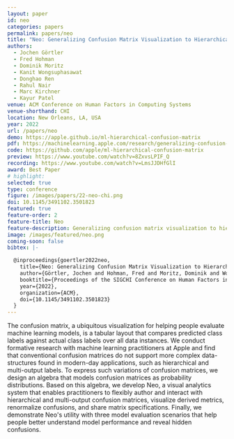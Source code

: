 ```yaml
---
layout: paper
id: neo
categories: papers
permalink: papers/neo
title: "Neo: Generalizing Confusion Matrix Visualization to Hierarchical and Multi-Output Labels"
authors: 
  - Jochen Görtler
  - Fred Hohman
  - Dominik Moritz
  - Kanit Wongsuphasawat
  - Donghao Ren
  - Rahul Nair
  - Marc Kirchner
  - Kayur Patel
venue: ACM Conference on Human Factors in Computing Systems
venue-shorthand: CHI
location: New Orleans, LA, USA
year: 2022
url: /papers/neo
demo: https://apple.github.io/ml-hierarchical-confusion-matrix
pdf: https://machinelearning.apple.com/research/generalizing-confusion-matrix
code: https://github.com/apple/ml-hierarchical-confusion-matrix
preview: https://www.youtube.com/watch?v=8ZxvsLPIF_Q
recording: https://www.youtube.com/watch?v=LmsJJDHfGlI
award: Best Paper
# highlight:
selected: true
type: conference
figure: /images/papers/22-neo-chi.png
doi: 10.1145/3491102.3501823
featured: true
feature-order: 2
feature-title: Neo
feature-description: Generalizing confusion matrix visualization to hierarchical and multi-output labels
image: /images/featured/neo.png
coming-soon: false
bibtex: |-

  @inproceedings{goertler2022neo,
    title={Neo: Generalizing Confusion Matrix Visualization to Hierarchical and Multi-Output Labels},
    author={Görtler, Jochen and Hohman, Fred and Moritz, Dominik and Wongsuphasawat, Kanit and Ren, Donghao and Nair, Rahul and Kirchner, Marc and Patel, Kayur},
    booktitle={Proceedings of the SIGCHI Conference on Human Factors in Computing Systems},
    year={2022},
    organization={ACM},
    doi={10.1145/3491102.3501823}
  }
---
```

    
The confusion matrix, a ubiquitous visualization for helping people evaluate machine learning models, is a tabular layout that compares predicted class labels against actual class labels over all data instances.
We conduct formative research with machine learning practitioners at Apple and find that conventional confusion matrices do not support more complex data-structures found in modern-day applications, such as hierarchical and multi-output labels.
To express such variations of confusion matrices, we design an algebra that models confusion matrices as probability distributions.
Based on this algebra, we develop Neo, a visual analytics system that enables practitioners to flexibly author and interact with hierarchical and multi-output confusion matrices, visualize derived metrics, renormalize confusions, and share matrix specifications.
Finally, we demonstrate Neo's utility with three model evaluation scenarios that help people better understand model performance and reveal hidden confusions.
